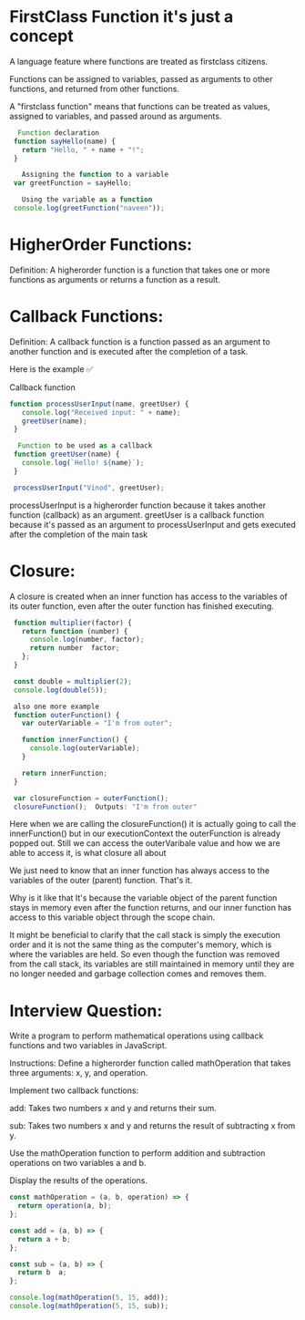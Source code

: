 #  FirstClass Function  it's just a concept

A language feature where functions are treated as firstclass citizens.
 
Functions can be assigned to variables, passed as arguments to other functions, and returned from other functions.

A "firstclass function" means that functions can be treated as values, assigned to variables, and passed around as arguments.


```js
  Function declaration
 function sayHello(name) {
   return "Hello, " + name + "!";
 }

   Assigning the function to a variable
 var greetFunction = sayHello;

   Using the variable as a function
 console.log(greetFunction("naveen"));
```
 
# HigherOrder Functions:
 
Definition: A higherorder function is a function that takes one or more functions as arguments or returns a function as a result.

 
# Callback Functions:
 
Definition: A callback function is a function passed as an argument to another function and is executed after the completion of a task.

Here is the example ✅
 
Callback function
```js
function processUserInput(name, greetUser) {
   console.log("Received input: " + name);
   greetUser(name);
 }

  Function to be used as a callback
 function greetUser(name) {
   console.log(`Hello! ${name}`);
 }

 processUserInput("Vinod", greetUser);

 ```

 processUserInput is a higherorder function because it takes another function (callback) as an argument.
 greetUser is a callback function because it's passed as an argument to processUserInput and gets executed after the completion of the main task

 
# Closure:
 

 A closure is created when an inner function has access to the variables of its outer function, even after the outer function has finished executing.
```js
 function multiplier(factor) {
   return function (number) {
     console.log(number, factor);
     return number  factor;
   };
 }

 const double = multiplier(2);
 console.log(double(5));

 also one more example
 function outerFunction() {
   var outerVariable = "I'm from outer";

   function innerFunction() {
     console.log(outerVariable);
   }

   return innerFunction;
 }

 var closureFunction = outerFunction();
 closureFunction();  Outputs: "I'm from outer"
```
 Here when we are calling the closureFunction() it is actually going to call the innerFunction() but in our executionContext the outerFunction is already popped  out. Still we can access the outerVaribale value and how we are able to access it, is what closure all about 

 We just need to know that an inner function has always access to the variables of the outer (parent) function. That's it.

 Why is it like that It's because the variable object of the parent function stays in memory even after the function returns, and our inner function has access to this variable object through the scope chain.

 It might be beneficial to clarify that the call stack is simply the execution order and it is not the same thing as the computer's memory, which is where the variables are held.  So even though the function was removed from the call stack, its variables are still maintained in memory until they are no longer needed and garbage collection comes and removes them.

# Interview Question:

Write a program to perform mathematical operations using callback functions and two variables in JavaScript.

 Instructions:
 Define a higherorder function called mathOperation that takes three arguments: x, y, and operation.

 Implement two callback functions:
 
 add: Takes two numbers x and y and returns their sum.
 
 sub: Takes two numbers x and y and returns the result of subtracting x from y.
 
 Use the mathOperation function to perform addition and subtraction operations on two variables a and b.
 
 Display the results of the operations.
```js
const mathOperation = (a, b, operation) => {
  return operation(a, b);
};

const add = (a, b) => {
  return a + b;
};

const sub = (a, b) => {
  return b  a;
};

console.log(mathOperation(5, 15, add));
console.log(mathOperation(5, 15, sub));
```